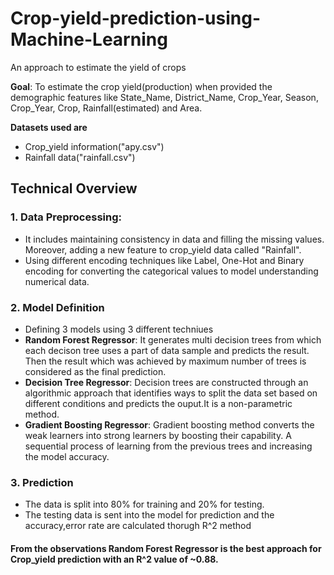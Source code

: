 # Crop-yield-prediction-using-Machine-Learning
An approach to estimate the yield of crops

**Goal**: To estimate the crop yield(production) when provided the demographic features like State_Name, District_Name, Crop_Year, Season, Crop_Year, Crop, Rainfall(estimated) and Area.

**Datasets used are** 
* Crop_yield information("apy.csv")
* Rainfall data("rainfall.csv")

## Technical Overview

### 1. Data Preprocessing: 
* It includes maintaining consistency in data and filling the missing values. Moreover, adding a new feature to crop_yield data called "Rainfall". 
* Using different encoding techniques like Label, One-Hot and Binary encoding for converting the categorical values to model understanding numerical data.

### 2. Model Definition
* Defining 3 models using 3 different techniues
* **Random Forest Regressor**: It generates multi decision trees from which each decison tree uses a part of data sample and predicts the result. Then the result which was achieved by maximum number of trees is considered as the final prediction.
* **Decision Tree Regressor**: Decision trees are constructed through an algorithmic approach that identifies ways to split the data set based on different conditions and predicts the ouput.It is a non-parametric method.
* **Gradient Boosting Regressor**: Gradient boosting method converts the weak learners into strong learners by boosting their capability. A sequential process of learning from the previous trees and increasing the model accuracy.

### 3. Prediction
* The data is split into 80% for training and 20% for testing.
* The testing data is sent into the model for prediction and the accuracy,error rate are calculated thorugh R^2 method

#### From the observations Random Forest Regressor is the best approach for Crop_yield prediction with an R^2 value of ~0.88.
